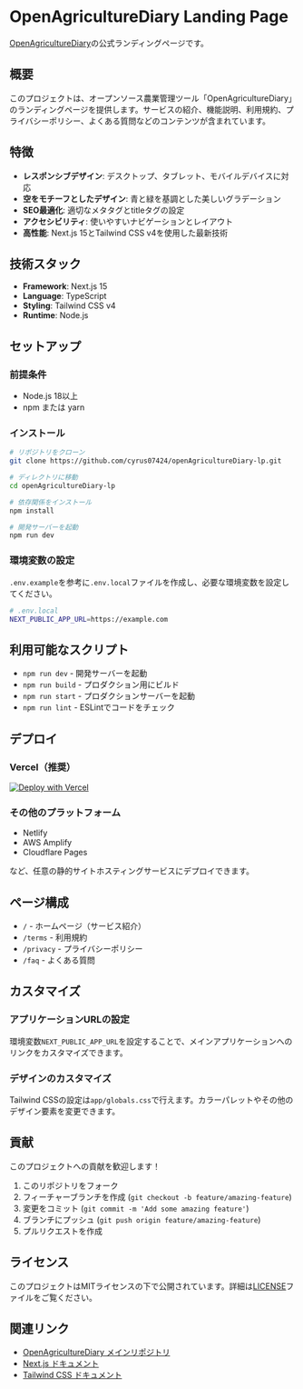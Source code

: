 # OpenAgricultureDiary Landing Page

[OpenAgricultureDiary](https://github.com/cyrus07424/openAgricultureDiary)の公式ランディングページです。

## 概要

このプロジェクトは、オープンソース農業管理ツール「OpenAgricultureDiary」のランディングページを提供します。サービスの紹介、機能説明、利用規約、プライバシーポリシー、よくある質問などのコンテンツが含まれています。

## 特徴

- **レスポンシブデザイン**: デスクトップ、タブレット、モバイルデバイスに対応
- **空をモチーフとしたデザイン**: 青と緑を基調とした美しいグラデーション
- **SEO最適化**: 適切なメタタグとtitleタグの設定
- **アクセシビリティ**: 使いやすいナビゲーションとレイアウト
- **高性能**: Next.js 15とTailwind CSS v4を使用した最新技術

## 技術スタック

- **Framework**: Next.js 15
- **Language**: TypeScript
- **Styling**: Tailwind CSS v4
- **Runtime**: Node.js

## セットアップ

### 前提条件

- Node.js 18以上
- npm または yarn

### インストール

```bash
# リポジトリをクローン
git clone https://github.com/cyrus07424/openAgricultureDiary-lp.git

# ディレクトリに移動
cd openAgricultureDiary-lp

# 依存関係をインストール
npm install

# 開発サーバーを起動
npm run dev
```

### 環境変数の設定

`.env.example`を参考に`.env.local`ファイルを作成し、必要な環境変数を設定してください。

```bash
# .env.local
NEXT_PUBLIC_APP_URL=https://example.com
```

## 利用可能なスクリプト

- `npm run dev` - 開発サーバーを起動
- `npm run build` - プロダクション用にビルド
- `npm run start` - プロダクションサーバーを起動
- `npm run lint` - ESLintでコードをチェック

## デプロイ

### Vercel（推奨）

[![Deploy with Vercel](https://vercel.com/button)](https://vercel.com/new/clone?repository-url=https://github.com/cyrus07424/openAgricultureDiary-lp)

### その他のプラットフォーム

- Netlify
- AWS Amplify
- Cloudflare Pages

など、任意の静的サイトホスティングサービスにデプロイできます。

## ページ構成

- `/` - ホームページ（サービス紹介）
- `/terms` - 利用規約
- `/privacy` - プライバシーポリシー
- `/faq` - よくある質問

## カスタマイズ

### アプリケーションURLの設定

環境変数`NEXT_PUBLIC_APP_URL`を設定することで、メインアプリケーションへのリンクをカスタマイズできます。

### デザインのカスタマイズ

Tailwind CSSの設定は`app/globals.css`で行えます。カラーパレットやその他のデザイン要素を変更できます。

## 貢献

このプロジェクトへの貢献を歓迎します！

1. このリポジトリをフォーク
2. フィーチャーブランチを作成 (`git checkout -b feature/amazing-feature`)
3. 変更をコミット (`git commit -m 'Add some amazing feature'`)
4. ブランチにプッシュ (`git push origin feature/amazing-feature`)
5. プルリクエストを作成

## ライセンス

このプロジェクトはMITライセンスの下で公開されています。詳細は[LICENSE](LICENSE)ファイルをご覧ください。

## 関連リンク

- [OpenAgricultureDiary メインリポジトリ](https://github.com/cyrus07424/openAgricultureDiary)
- [Next.js ドキュメント](https://nextjs.org/docs)
- [Tailwind CSS ドキュメント](https://tailwindcss.com/docs)
